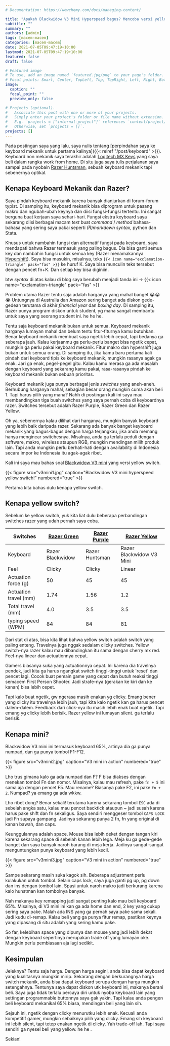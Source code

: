 ```yaml
---
# Documentation: https://wowchemy.com/docs/managing-content/

title: "Apakah Blackwidow V3 Mini Hyperspeed bagus? Mencoba versi yellow switch!"
subtitle: ""
summary: ""
authors: [admin]
tags: [macem-macem]
categories: [macem-macem]
date: 2021-07-05T09:47:19+10:00
lastmod: 2021-07-05T09:47:19+10:00
featured: false
draft: false

# Featured image
# To use, add an image named `featured.jpg/png` to your page's folder.
# Focal points: Smart, Center, TopLeft, Top, TopRight, Left, Right, BottomLeft, Bottom, BottomRight.
image:
  caption: ""
  focal_point: ""
  preview_only: false

# Projects (optional).
#   Associate this post with one or more of your projects.
#   Simply enter your project's folder or file name without extension.
#   E.g. `projects = ["internal-project"]` references `content/project/deep-learning/index.md`.
#   Otherwise, set `projects = []`.
projects: []
---
```


Pada postingan saya yang lalu, saya nulis tentang [perpindahan saya ke keyboard mekanik untuk pertama kalinya]({{< relref "/post/keyboard" >}}). Keyboard non mekanik saya terakhir adalah [Logitech MX Keys](https://www.logitech.com/en-au/products/keyboards/mx-keys-wireless-keyboard.920-009418.html) yang saya beli dalam rangka work from home. Di situ juga saya tulis perjalanan saya sampai pada nyobain [Razer Huntsman](https://www2.razer.com/au-en/gaming-keyboards-keypads/razer-huntsman), sebuah keyboard mekanik tapi sebenernya optikal.

## Kenapa Keyboard Mekanik dan Razer?

Saya pindah keyboard mekanik karena banyak dianjurkan di forum-forum typist. Di samping itu, keyboard mekanik bisa diprogram untuk pasang makro dan ngubah-ubah keynya dan diisi fungsi-fungsi tertentu. Ini sangat berguna buat kerjaan saya sehari-hari. Fungsi ekstra keyboard saya sekarang diisi berbagai macam _text_ buat _command_ / _method_ bahasa-bahasa yang sering saya pakai seperti _(R)markdown syntax_, python dan Stata.

Khusus untuk nambahin fungsi dan alternatif fungsi pada keyboard, saya mendapati bahwa Razer termasuk yang paling bagus. Dia bisa ganti semua key dan nambahin fungsi untuk semua key (Razer menamakannya [Hypershift](https://insider.razer.com/index.php?threads/what-exactly-is-hypershift.33117/)). Saya bisa masukin, misalnya, teks ```{{< icon name="exclamation-triangle" pack="fas" >}}``` ke huruf  K. Saya bisa munculin teks tersebut dengan pencet fn+K. Dan setiap key bisa diginiin.

btw _syntax_ di atas kalau di blog saya berubah menjadi tanda ini -> {{< icon name="exclamation-triangle" pack="fas" >}}

Problem utama Razer tentu saja adalah harganya yang mahal banget 😭😭😭 Untungnya di Australia dan Amazon sering banget ada diskon gede-gedean terutama di akhir _financial year_ dan _boxing day_. Di samping itu, Razer punya program diskon untuk student, yg mana sangat membantu untuk saya yang seorang student ini. he he he.

Tentu saja keyboard mekanik bukan untuk semua. Keyboard mekanik harganya lumayan mahal dan belum tentu fitur-fiturnya kamu butuhkan. Benar keyboard mekanik membuat saya ngetik lebih cepat, tapi bedanya ga seberapa jauh.  Kalau kerjaanmu ga perlu-perlu banget bisa ngetik cepat, mungkin ga perlu pakai keyboard mekanik. Fitur makro dan hypershift juga bukan untuk semua orang. Di samping itu, jika kamu baru pertama kali pindah dari keyboard tipis ke keyboard mekanik, mungkin rasanya agak ga enak. Jari ga enak, pegel-pegel gitu. Kalau kamu merasa ga ada masalah dengan keyboard yang sekarang kamu pakai, rasa-rasanya pindah ke keyboard mekanik bukan sebuah prioritas.

Keyboard mekanik juga punya berbagai jenis _switches_ yang aneh-aneh. Berhubung harganya mahal, sebagian besar orang mungkin cuma akan beli 1. Tapi harus pilih yang mana? Nahh di postingan kali ini saya mau membandingkan tiga buah switches yang saya pernah coba di keyboardnya razer. Switches tersebut adalah Razer Purple, Razer Green dan Razer Yellow.

Oh ya, sebenernya kalau dilihat dari harganya, mungkin banyak keyboard yang lebih baik daripada razer. Sekarang ada banyak banget keyboard mekanik yang bagus-bagus dengan harga terjangkau, jika anda memang hanya mengincar switchesnya. Misalnya, anda ga terlalu peduli dengan software, makro, wireless ataupun RGB, mungkin mendingan milih produk lain. Tapi anda mungkin perlu berhati-hati dengan availability di Indonesia secara impor ke Indonesia itu agak-agak ribet.

Kali ini saya mau bahas soal [Blackwidow V3 mini](https://www.google.com/url?sa=t&rct=j&q=&esrc=s&source=web&cd=&cad=rja&uact=8&ved=2ahUKEwiet_f09NzxAhUdyzgGHa-7DMgQFnoECAIQAA&url=https%3A%2F%2Fwww2.razer.com%2Fau-en%2Fstore%2Frazer-blackwidow-v3-mini-hyperspeed&usg=AOvVaw1esvYYHL2PSA_pgo2JVxJF) yang versi yellow switch.

{{< figure src="v3mini1.jpg" caption="Blackwidow V3 mini hyperspeed yellow switch!" numbered="true" >}}

Pertama kita bahas dulu kenapa yellow switch.

## Kenapa yellow switch?

Sebelum ke yellow switch, yuk kita liat dulu beberapa perbandingan switches razer yang udah pernah saya coba.

| Switches | [Razer Green](https://www2.razer.com/au-en/razer-mechanical-switches) | [Razer Purple](https://www2.razer.com/au-en/razer-optical-switch) | [Razer Yellow](https://www.razer.com/eu-en/razer-mechanical-switches) |
| -------- | ----------- | ------------ | ------------ |
| Keyboard | Razer Blackwidow | Razer Huntsman | Razer Blackwidow V3 Mini |
| Feel | Clicky | Clicky | Linear |
| Actuation force (g) | 50 | 45 | 45 |
| Actuation travel (mm) | 1.74 | 1.56 | 1.2 |
| Total travel (mm) | 4.0 | 3.5 | 3.5 |
| typing speed (WPM) | 84 | 84 | 81 |

Dari stat di atas, bisa kita lihat bahwa yellow switch adalah switch yang paling enteng. Travelnya juga nggak sedalam clicky switches. Yellow switch-nya razer kalau mau dibandingkan itu sama dengan cherry mx red. Feel-nya linear dan actuationnya cepat.

Gamers biasanya suka yang actuationnya cepat. Ini karena dia travelnya pendek, jadi kita ga harus ngangkat switch tinggi-tinggi untuk 'reset' dan pencet lagi. Cocok buat pemain game yang cepat dan butuh reaksi tinggi semacem First Person Shooter. Jadi strafe-nya (gerakan ke kiri dan ke kanan) bisa lebih cepet.

Tapi kalo buat ngetik, gw ngerasa masih enakan yg clicky. Emang bener yang clicky itu travelnya lebih jauh, tapi kita kalo ngetik kan ga harus pencet dalem-dalem. Feedback dari click-nya itu masih lebih enak buat ngetik. Tapi emang yg clicky lebih berisik. Razer yellow ini lumayan silent. ga terlalu berisik.

## Kenapa mini?

Blackwidow V3 mini ini termasuk keyboard 65%, artinya dia ga punya numpad, dan ga punya tombol F1-F12.

{{< figure src="v3mini2.jpg" caption="V3 mini in action" numbered="true" >}}

Lho trus gimana kalo ga ada numpad dan F? F bisa diakses dengan menekan tombol Fn dan nomor. Misalnya, kalau mau refresh, pake `fn + 5` ini sama aja dengan pencet F5. Mau rename? Biasanya pake F2, ini pake `fn + 2`. Numpad? ya emang ga ada wkkw.

Lho ribet dong? Benar sekali! terutama karena sekarang tombol `ESC` ada di sebelah angka satu, kalau mau pencet backtick ataupun ~ jadi susah karena harus pake shift dan fn sekaligus. Saya sendiri menggeser tombol `CAPS LOCK` jadi Fn supaya gampang. Jadinya sekarang punya 2 fn, fn yang original di kanan bawah, dan caps.

Keunggulannya adalah space. Mouse bisa lebih deket dengan tangan kiri karena sekarang space di sebelah kanan lebih lega. Meja ku ga gede-gede banget dan saya banyak naroh barang di meja kerja. Jadinya sangat-sangat menguntungkan punya keyboard yang lebih kecil.

{{< figure src="v3mini3.jpg" caption="V3 mini in action" numbered="true" >}}

Sampe sekarang masih suka kagok sih. Beberapa adjustment perlu kulakukan untuk tombol. Selain caps lock, saya juga ganti pg up, pg down dan ins dengan tombol lain. Spasi untuk naroh makro jadi berkurang karena kalo hunstman kan tombolnya banyak.

Nah makanya key remapping jadi sangat penting kalo mau beli keyboard 65%. Misalnya, di V3 mini ini kan ga ada home dan end, 2 key yang cukup sering saya pake. Malah ada INS yang ga pernah saya pake sama sekali. Jadi kudu di-remap. Kalau beli yang ga punya fitur remap, pastikan keynya yang dipasang di situ adalah yang sering kamu pake.

So far, kelebihan space yang dipunya dan mouse yang jadi lebih dekat dengan keyboard sepertinya merupakan trade off yang lumayan oke. Mungkin perlu pembiasaan aja lagi sedikit.

## Kesimpulan

Jeleknya? Tentu saja harga. Dengan harga segini, anda bisa dapat keyboard yang kualitasnya mungkin mirip. Sekarang dengan berkurangnya harga switch mekanik, anda bisa dapat keyboard serupa dengan harga mungkin setengahnya. Tentunya saya dapat diskon utk keyboard ini, makanya berani beli. Saya juga tidak terlalu percaya diri untuk nyoba keyboard lain yang settingan programmable buttonnya saya gak yakin. Tapi kalau anda pengen beli keyboard mekanikal 65% biasa, mendingan beli yang lain sih.

Sejauh ini, ngetik dengan clicky menurutku lebih enak. Kecuali anda kompetitif gamer, mungkin sebaiknya pilih yang clicky. Emang sih keyboard ini lebih silent, tapi tetep enakan ngetik di clicky. Yah trade-off lah. Tapi saya sendiri ga nyesel beli yang yellow. he he .

Sekian! 
